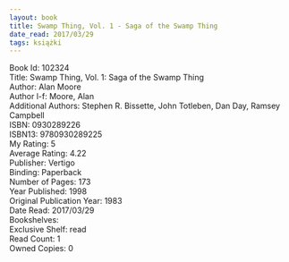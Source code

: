 ```yaml
---
layout: book
title: Swamp Thing, Vol. 1 - Saga of the Swamp Thing
date_read: 2017/03/29
tags: książki
---
```


Book Id: 102324<br />
Title: Swamp Thing, Vol. 1: Saga of the Swamp Thing<br />
Author: Alan Moore<br />
Author l-f: Moore, Alan<br />
Additional Authors: Stephen R. Bissette, John Totleben, Dan Day, Ramsey Campbell<br />
ISBN: 0930289226<br />
ISBN13: 9780930289225<br />
My Rating: 5<br />
Average Rating: 4.22<br />
Publisher: Vertigo<br />
Binding: Paperback<br />
Number of Pages: 173<br />
Year Published: 1998<br />
Original Publication Year: 1983<br />
Date Read: 2017/03/29<br />
Bookshelves: <br />
Exclusive Shelf: read<br />
Read Count: 1<br />
Owned Copies: 0<br />


